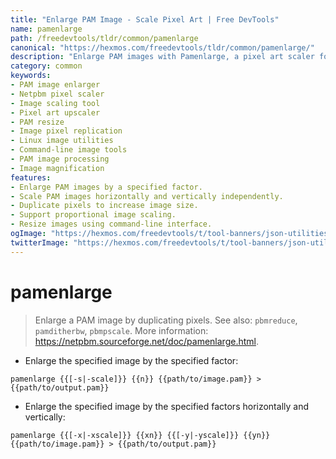 ```yaml
---
title: "Enlarge PAM Image - Scale Pixel Art | Free DevTools"
name: pamenlarge
path: /freedevtools/tldr/common/pamenlarge
canonical: "https://hexmos.com/freedevtools/tldr/common/pamenlarge/"
description: "Enlarge PAM images with Pamenlarge, a pixel art scaler for Netpbm. Scale images proportionally or independently. Free online tool, no registration required."
category: common
keywords:
- PAM image enlarger
- Netpbm pixel scaler
- Image scaling tool
- Pixel art upscaler
- PAM resize
- Image pixel replication
- Linux image utilities
- Command-line image tools
- PAM image processing
- Image magnification
features:
- Enlarge PAM images by a specified factor.
- Scale PAM images horizontally and vertically independently.
- Duplicate pixels to increase image size.
- Support proportional image scaling.
- Resize images using command-line interface.
ogImage: "https://hexmos.com/freedevtools/t/tool-banners/json-utilities-banner.png"
twitterImage: "https://hexmos.com/freedevtools/t/tool-banners/json-utilities-banner.png"
---
```


# pamenlarge

> Enlarge a PAM image by duplicating pixels.
> See also: `pbmreduce`, `pamditherbw`, `pbmpscale`.
> More information: <https://netpbm.sourceforge.net/doc/pamenlarge.html>.

- Enlarge the specified image by the specified factor:

`pamenlarge {{[-s|-scale]}} {{n}} {{path/to/image.pam}} > {{path/to/output.pam}}`

- Enlarge the specified image by the specified factors horizontally and vertically:

`pamenlarge {{[-x|-xscale]}} {{xn}} {{[-y|-yscale]}} {{yn}} {{path/to/image.pam}} > {{path/to/output.pam}}`
